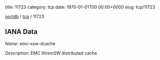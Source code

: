 title: 11723
category: tcp
date: 1970-01-01T00:00:00+0000
slug: tcp/11723

[portdb](/) / [tcp](/category/tcp.html) / 11723


## IANA Data

_Name:_ emc-xsw-dcache

_Description:_ EMC XtremSW distributed cache

